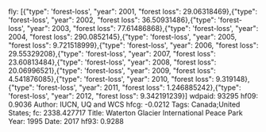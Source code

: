 fly: [{"type": 'forest-loss', "year": 2001, "forest loss": 29.06318469},{"type": 'forest-loss', "year": 2002, "forest loss": 36.50931486},{"type": 'forest-loss', "year": 2003, "forest loss": 77.61486868},{"type": 'forest-loss', "year": 2004, "forest loss": 290.0852145},{"type": 'forest-loss', "year": 2005, "forest loss": 9.721518999},{"type": 'forest-loss', "year": 2006, "forest loss": 29.55329208},{"type": 'forest-loss', "year": 2007, "forest loss": 23.60813484},{"type": 'forest-loss', "year": 2008, "forest loss": 20.06996521},{"type": 'forest-loss', "year": 2009, "forest loss": 4.541876085},{"type": 'forest-loss', "year": 2010, "forest loss": 9.319148},{"type": 'forest-loss', "year": 2011, "forest loss": 1.246885242},{"type": 'forest-loss', "year": 2012, "forest loss": 9.342191239}]
wdpaid: 93295
hf09: 0.9036
Author: IUCN, UQ and WCS
hfcg: -0.0212
Tags: Canada;United States;
fc: 2338.427717
Title: Waterton Glacier International Peace Park
Year: 1995
Date: 2017
hf93: 0.9288
